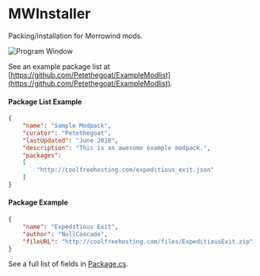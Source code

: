 # MWInstaller
Packing/installation for Morrowind mods.

![Program Window](https://i.imgur.com/5HTBSdx.png)

See an example package list at [https://github.com/Petethegoat/ExampleModlist](https://github.com/Petethegoat/ExampleModlist).

#### Package List Example
```json
{
	"name": "Sample Modpack",
	"curator": "Petethegoat",
	"lastUpdated": "June 2018",
	"description": "This is an awesome example modpack.",
	"packages":
	[
		"http://coolfreehosting.com/expeditious_exit.json"
	]
}
```

#### Package Example
```json
{
	"name": "Expeditious Exit",
	"author": "NullCascade",
	"fileURL": "http://coolfreehosting.com/files/ExpeditiousExit.zip"
}
```

See a full list of fields in [Package.cs](Package.cs).
